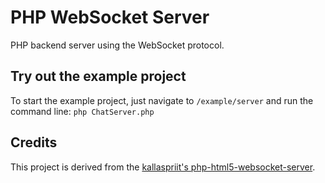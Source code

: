 # PHP WebSocket Server

PHP backend server using the WebSocket protocol.

## Try out the example project

To start the example project, just navigate to `/example/server` and run the command line: `php ChatServer.php`

## Credits

This project is derived from the [kallaspriit's php-html5-websocket-server](https://github.com/kallaspriit/PHP-HTML5-WebSocket-Server).
